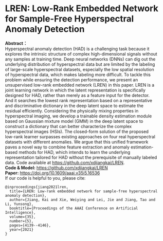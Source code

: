 # LREN: Low-Rank Embedded Network for Sample-Free Hyperspectral Anomaly Detection
**Abstract：** <br />
Hyperspectral anomaly detection (HAD) is a challenging task because it explores the intrinsic structure of complex high-dimensional signals without any samples at training time. Deep neural networks (DNNs) can dig out the underlying distribution of hyperspectral data but are limited by the labeling of large-scale hyperspectral datasets, especially the low spatial resolution of hyperspectral data, which makes labeling more difficult. To tackle this problem while ensuring the detection performance, we present an unsupervised low-rank embedded network (LREN) in this paper. LREN is a joint learning network in which the latent representation is specifically designed for HAD, rather than merely as a feature input for the detector. And it searches the lowest rank representation based on a representative and discriminative dictionary in the deep latent space to estimate the residual efficiently. Considering the physically mixing properties in hyperspectral imaging, we develop a trainable density estimation module based on Gaussian mixture model (GMM) in the deep latent space to construct a dictionary that can better characterize the complex hyperspectral images (HSIs). The closed-form solution of the proposed low-rank learner surpasses existing approaches on four real hyperspectral datasets with different anomalies. We argue that this unified framework paves a novel way to combine feature extraction and anomaly estimation-based methods for HAD, which intends to learn the underlying representation tailored for HAD without the prerequisite of manually labeled data. Code available at https://github.com/xdjiangkai/LREN. <br />
**Code & Model:** https://github.com/xdjiangkai/LREN <br />
**Paper:** https://doi.org/10.1609/aaai.v35i5.16536
<br />
If our code is helpful to you, please cite:
```
@inproceedings{jiang2021lren,
  title={LREN: Low-rank embedded network for sample-free hyperspectral anomaly detection},
  author={Jiang, Kai and Xie, Weiying and Lei, Jie and Jiang, Tao and Li, Yunsong},
  booktitle={Proceedings of the AAAI Conference on Artificial Intelligence},
  volume={35},
  number={5},
  pages={4139--4146},
  year={2021}
}
```
